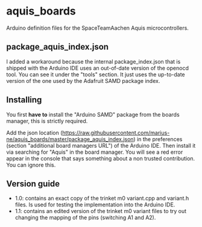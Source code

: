 # aquis_boards
Arduino definition files for the SpaceTeamAachen Aquis microcontrollers.

## package_aquis_index.json
I added a workaround because the internal package_index.json that is shipped with the Arduino IDE uses an out-of-date version of the openocd tool. You can see it under the "tools" section. It just uses the up-to-date version of the one used by the Adafruit SAMD package index.

## Installing

You first <b>have to</b> install the "Arduino SAMD" package from the boards manager, this is strictly required.

Add the json location (https://raw.githubusercontent.com/marius-ne/aquis_boards/master/package_aquis_index.json) in the preferences (section "additional board managers URL") of the Arduino IDE. Then install it via searching for "Aquis" in the board manager. You will see a red error appear in the console that says something about a non trusted contribution. You can ignore this.

## Version guide

- 1.0: contains an exact copy of the trinket m0 variant.cpp and variant.h files. Is used for testing the implementation into the Arduino IDE.
- 1.1: contains an edited version of the trinket m0 variant files to try out changing the mapping of the pins (switching A1 and A2).
